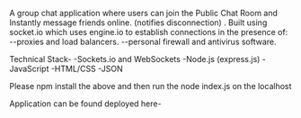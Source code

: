 A group chat application where users can join the Public Chat Room and Instantly message friends online. (notifies disconnection) .
Built using socket.io which uses engine.io to establish connections in the presence of:
      --proxies and load balancers.
      --personal firewall and antivirus software.

Technical Stack-
-Sockets.io and WebSockets
-Node.js (express.js)
-JavaScript
-HTML/CSS
-JSON

Please npm install the above and then run the node index.js on the localhost

Application can be found deployed here- 
